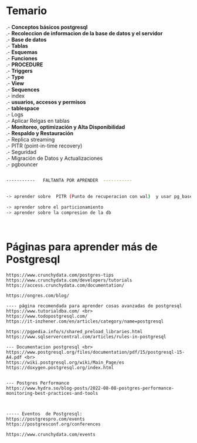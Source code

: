 
# Temario

.- **Conceptos básicos postgresql**<br>
.- **Recoleccion de informacion de la base de datos y el servidor** <br>
.- **Base de datos**<br>
.- **Tablas**<br>
.- **Esquemas**<br>
.- **Funciones** <br>
.- **PROCEDURE** <br>
.- **Triggers** <br>
.- **Type** <br>
.- **View** <br>
.- **Sequences** <br>
.- index <br>
.- **usuarios, accesos y  permisos** <br>
.- **tablespace**<br>
.- Logs<br>
.- Aplicar Relgas en tablas <br>
.- **Monitoreo, optimización y Alta Disponibilidad** <br>
.- **Respaldo y Restauración** <br>
.- Replica streaming <br>
.- PITR (point-in-time recovery) <br>
.- Seguridad<br>
.- Migración de Datos y Actualizaciones<br>
.- pgbouncer

```sh

-----------   FALTANTA POR APRENDER  -----------

 
-> aprender sobre  PITR (Punto de recuperacion con wal)  y usar pg_basebackup y pg_verifybackup 
 
-> aprender sobre el particionamiento
-> aprender sobre la compresion de la db

 

```


# Páginas para aprender más de Postgresql
```
https://www.crunchydata.com/postgres-tips
https://www.crunchydata.com/developers/tutorials
https://access.crunchydata.com/documentation/

https://ongres.com/blog/

---- página recomendada para aprender cosas avanzadas de postgresql  
https://www.tutorialdba.com/ <br>
https://www.todopostgresql.com/
https://it-inzhener.com/en/articles/category/name=postgresql

https://pgpedia.info/s/shared_preload_libraries.html
https://www.sqlservercentral.com/articles/rules-in-postgresql

--- Documentacion postgresql <br>
https://www.postgresql.org/files/documentation/pdf/15/postgresql-15-A4.pdf <br>
https://wiki.postgresql.org/wiki/Main_Page/es
https://doxygen.postgresql.org/index.html


--- Postgres Performance
https://www.hydra.so/blog-posts/2022-08-08-postgres-performance-monitoring-best-practices-and-tools



----- Eventos  de Postgresql:
https://postgrespro.com/events
https://postgresconf.org/conferences

https://www.crunchydata.com/events

```
